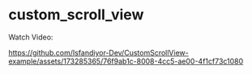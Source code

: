 # custom_scroll_view
Watch Video:

https://github.com/Isfandiyor-Dev/CustomScrollView-example/assets/173285365/76f9ab1c-8008-4cc5-ae00-4f1cf73c1080


 
